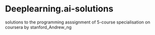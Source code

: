# Deeplearning.ai-solutions
solutions to the programming asssignment of 5-course specialisation on coursera by stanford_Andrew_ng
